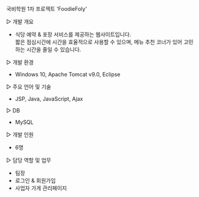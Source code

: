 국비학원 1차 프로젝트 'FoodieFoly'

▷ 개발 개요
- 식당 예약 & 포장 서비스를 제공하는 웹사이트입니다. <br>
짧은 점심시간에 시간을 효율적으로 사용할 수 있으며,
메뉴 추천 코너가 있어 고민하는 시간을 줄일 수 있습니다.

▷ 개발 환경
- Windows 10, Apache Tomcat v9.0, Eclipse

▷ 주요 언어 및 기술
- JSP, Java, JavaScript, Ajax

▷ DB
- MySQL

▷ 개발 인원
- 6명

▷ 담당 역할 및 업무
- 팀장
- 로그인 & 회원가입
- 사업자 가게 관리페이지
